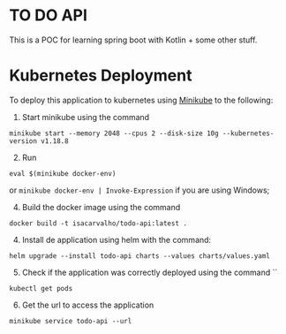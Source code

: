 # TO DO API

This is a POC for learning spring boot with Kotlin + some other stuff.

# Kubernetes Deployment

To deploy this application to kubernetes using [Minikube](https://minikube.sigs.k8s.io/docs/) to the following:

1. Start minikube using the command

```shell
minikube start --memory 2048 --cpus 2 --disk-size 10g --kubernetes-version v1.18.8
```

2. Run 

```shell
eval $(minikube docker-env)
```

or `minikube docker-env | Invoke-Expression` if you are using Windows;

4. Build the docker image using the command

```shell
docker build -t isacarvalho/todo-api:latest .
```

4. Install de application using helm with the command:

```shell
helm upgrade --install todo-api charts --values charts/values.yaml
```

5. Check if the application was correctly deployed using the command ``

```shell
kubectl get pods
```

6. Get the url to access the application

```shell
minikube service todo-api --url
```